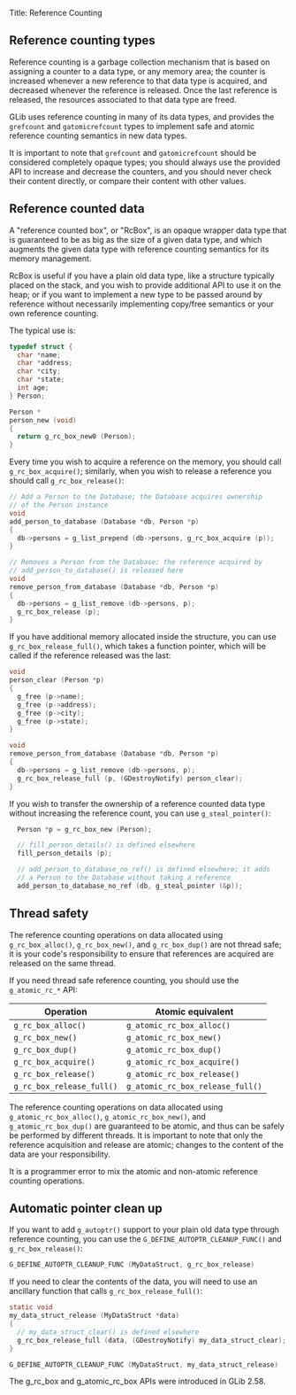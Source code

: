 Title: Reference Counting

## Reference counting types

Reference counting is a garbage collection mechanism that is based on
assigning a counter to a data type, or any memory area; the counter is
increased whenever a new reference to that data type is acquired, and
decreased whenever the reference is released. Once the last reference is
released, the resources associated to that data type are freed.

GLib uses reference counting in many of its data types, and provides the
`grefcount` and `gatomicrefcount` types to implement safe and atomic
reference counting semantics in new data types.

It is important to note that `grefcount` and `gatomicrefcount` should be
considered completely opaque types; you should always use the provided API
to increase and decrease the counters, and you should never check their
content directly, or compare their content with other values.

## Reference counted data

A "reference counted box", or "RcBox", is an opaque wrapper data type that
is guaranteed to be as big as the size of a given data type, and which
augments the given data type with reference counting semantics for its
memory management.

RcBox is useful if you have a plain old data type, like a structure
typically placed on the stack, and you wish to provide additional API to use
it on the heap; or if you want to implement a new type to be passed around
by reference without necessarily implementing copy/free semantics or your
own reference counting.

The typical use is:

```c
typedef struct {
  char *name;
  char *address;
  char *city;
  char *state;
  int age;
} Person;

Person *
person_new (void)
{
  return g_rc_box_new0 (Person);
}
```

Every time you wish to acquire a reference on the memory, you should call
`g_rc_box_acquire()`; similarly, when you wish to release a reference you
should call `g_rc_box_release()`:

```c
// Add a Person to the Database; the Database acquires ownership
// of the Person instance
void
add_person_to_database (Database *db, Person *p)
{
  db->persons = g_list_prepend (db->persons, g_rc_box_acquire (p));
}

// Removes a Person from the Database; the reference acquired by
// add_person_to_database() is released here
void
remove_person_from_database (Database *db, Person *p)
{
  db->persons = g_list_remove (db->persons, p);
  g_rc_box_release (p);
}
```

If you have additional memory allocated inside the structure, you can use
`g_rc_box_release_full()`, which takes a function pointer, which will be
called if the reference released was the last:

```c
void
person_clear (Person *p)
{
  g_free (p->name);
  g_free (p->address);
  g_free (p->city);
  g_free (p->state);
}

void
remove_person_from_database (Database *db, Person *p)
{
  db->persons = g_list_remove (db->persons, p);
  g_rc_box_release_full (p, (GDestroyNotify) person_clear);
}
```

If you wish to transfer the ownership of a reference counted data
type without increasing the reference count, you can use `g_steal_pointer()`:

```c
  Person *p = g_rc_box_new (Person);

  // fill_person_details() is defined elsewhere
  fill_person_details (p);

  // add_person_to_database_no_ref() is defined elsewhere; it adds
  // a Person to the Database without taking a reference
  add_person_to_database_no_ref (db, g_steal_pointer (&p));
```


## Thread safety

The reference counting operations on data allocated using
`g_rc_box_alloc()`, `g_rc_box_new()`, and `g_rc_box_dup()` are not thread
safe; it is your code's responsibility to ensure that references are
acquired are released on the same thread.

If you need thread safe reference counting, you should use the
`g_atomic_rc_*` API:

| Operation                 | Atomic equivalent                |
|---------------------------|----------------------------------|
| `g_rc_box_alloc()`        | `g_atomic_rc_box_alloc()`        |
| `g_rc_box_new()`          | `g_atomic_rc_box_new()`          |
| `g_rc_box_dup()`          | `g_atomic_rc_box_dup()`          |
| `g_rc_box_acquire()`      | `g_atomic_rc_box_acquire()`      |
| `g_rc_box_release()`      | `g_atomic_rc_box_release()`      |
| `g_rc_box_release_full()` | `g_atomic_rc_box_release_full()` |

The reference counting operations on data allocated using
`g_atomic_rc_box_alloc()`, `g_atomic_rc_box_new()`, and
`g_atomic_rc_box_dup()` are guaranteed to be atomic, and thus can be safely
be performed by different threads. It is important to note that only the
reference acquisition and release are atomic; changes to the content of the
data are your responsibility.

It is a programmer error to mix the atomic and non-atomic reference counting
operations.

## Automatic pointer clean up

If you want to add `g_autoptr()` support to your plain old data type through
reference counting, you can use the `G_DEFINE_AUTOPTR_CLEANUP_FUNC()` and
`g_rc_box_release()`:

```c
G_DEFINE_AUTOPTR_CLEANUP_FUNC (MyDataStruct, g_rc_box_release)
```

If you need to clear the contents of the data, you will need to use an
ancillary function that calls `g_rc_box_release_full()`:

```c
static void
my_data_struct_release (MyDataStruct *data)
{
  // my_data_struct_clear() is defined elsewhere
  g_rc_box_release_full (data, (GDestroyNotify) my_data_struct_clear);
}

G_DEFINE_AUTOPTR_CLEANUP_FUNC (MyDataStruct, my_data_struct_release)
```

The g_rc_box and g_atomic_rc_box APIs were introduced in GLib 2.58.
